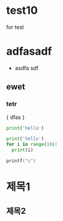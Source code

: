 # test10
for test

# adfasadf
* asdfa sdf


## ewet
### tetr

{ dfas
}

```python
print('hello')
```

```python
print('hello')
for i in range(10):
  print(i)
 ```
 
 ```C
 printf("c")
 ```
 
 
 <h1>제목1</h1>
 <h2>제목2</h1>
 
